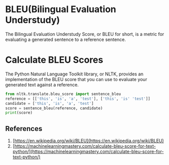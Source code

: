 # BLEU(Bilingual Evaluation Understudy)

The Bilingual Evaluation Understudy Score, or BLEU for short, is a metric for evaluating a generated sentence to a reference sentence.

# Calculate BLEU Scores

The Python Natural Language Toolkit library, or NLTK, provides an implementation of the BLEU score that you can use to evaluate your generated text against a reference.

```python
from nltk.translate.bleu_score import sentence_bleu
reference = [['this', 'is', 'a', 'test'], ['this', 'is' 'test']]
candidate = ['this', 'is', 'a', 'test']
score = sentence_bleu(reference, candidate)
print(score)
```


## References
1. [https://en.wikipedia.org/wiki/BLEU](https://en.wikipedia.org/wiki/BLEU)
2. [https://machinelearningmastery.com/calculate-bleu-score-for-text-python/](https://machinelearningmastery.com/calculate-bleu-score-for-text-python/)

